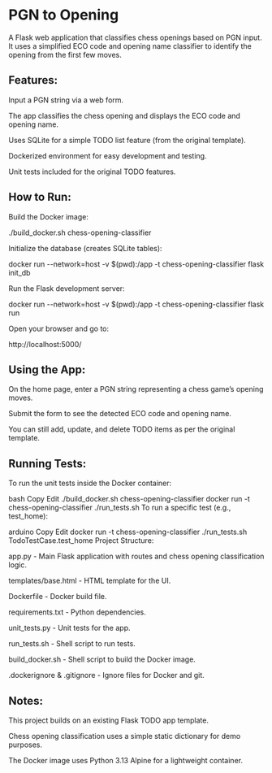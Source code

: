 # PGN to Opening
A Flask web application that classifies chess openings based on PGN input. It uses a simplified ECO code and opening name classifier to identify the opening from the first few moves.

## Features:

Input a PGN string via a web form.

The app classifies the chess opening and displays the ECO code and opening name.

Uses SQLite for a simple TODO list feature (from the original template).

Dockerized environment for easy development and testing.

Unit tests included for the original TODO features.

## How to Run:

Build the Docker image:

./build_docker.sh chess-opening-classifier

Initialize the database (creates SQLite tables):

docker run --network=host -v $(pwd):/app -t chess-opening-classifier flask init_db

Run the Flask development server:

docker run --network=host -v $(pwd):/app -t chess-opening-classifier flask run

Open your browser and go to:

http://localhost:5000/

## Using the App:

On the home page, enter a PGN string representing a chess game’s opening moves.

Submit the form to see the detected ECO code and opening name.

You can still add, update, and delete TODO items as per the original template.

## Running Tests:

To run the unit tests inside the Docker container:

bash
Copy
Edit
./build_docker.sh chess-opening-classifier
docker run -t chess-opening-classifier ./run_tests.sh
To run a specific test (e.g., test_home):

arduino
Copy
Edit
docker run -t chess-opening-classifier ./run_tests.sh TodoTestCase.test_home
Project Structure:

app.py - Main Flask application with routes and chess opening classification logic.

templates/base.html - HTML template for the UI.

Dockerfile - Docker build file.

requirements.txt - Python dependencies.

unit_tests.py - Unit tests for the app.

run_tests.sh - Shell script to run tests.

build_docker.sh - Shell script to build the Docker image.

.dockerignore & .gitignore - Ignore files for Docker and git.

## Notes:

This project builds on an existing Flask TODO app template.

Chess opening classification uses a simple static dictionary for demo purposes.

The Docker image uses Python 3.13 Alpine for a lightweight container.

